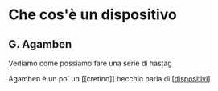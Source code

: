 # Che cos'è un dispositivo
## G. Agamben

Vediamo come possiamo fare una serie di hastag

Agamben è un po' un [[cretino]] becchio 
parla di [[dispositivi]]




[//begin]: # "Autogenerated link references for markdown compatibility"
[dispositivi]: dispositivi "Dispositivi"
[//end]: # "Autogenerated link references"